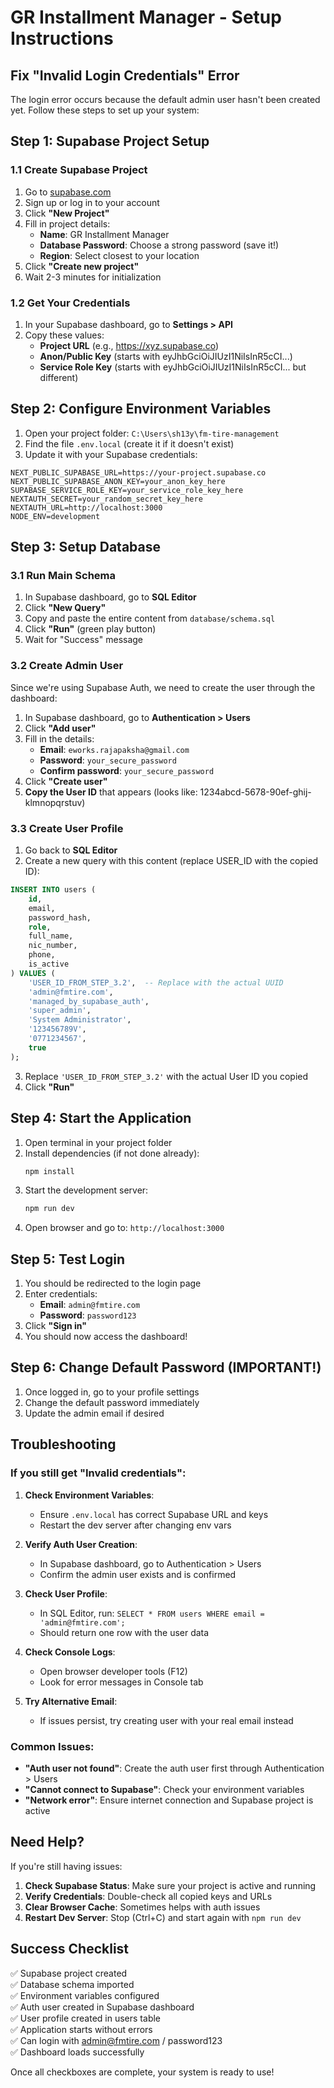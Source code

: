 # GR Installment Manager - Setup Instructions

## Fix "Invalid Login Credentials" Error

The login error occurs because the default admin user hasn't been created yet. Follow these steps to set up your system:

## Step 1: Supabase Project Setup

### 1.1 Create Supabase Project
1. Go to [supabase.com](https://supabase.com)
2. Sign up or log in to your account
3. Click **"New Project"**
4. Fill in project details:
   - **Name**: GR Installment Manager
   - **Database Password**: Choose a strong password (save it!)
   - **Region**: Select closest to your location
5. Click **"Create new project"**
6. Wait 2-3 minutes for initialization

### 1.2 Get Your Credentials
1. In your Supabase dashboard, go to **Settings > API**
2. Copy these values:
   - **Project URL** (e.g., https://xyz.supabase.co)
   - **Anon/Public Key** (starts with eyJhbGciOiJIUzI1NiIsInR5cCI...)
   - **Service Role Key** (starts with eyJhbGciOiJIUzI1NiIsInR5cCI... but different)

## Step 2: Configure Environment Variables

1. Open your project folder: `C:\Users\sh13y\fm-tire-management`
2. Find the file `.env.local` (create it if it doesn't exist)
3. Update it with your Supabase credentials:

```env
NEXT_PUBLIC_SUPABASE_URL=https://your-project.supabase.co
NEXT_PUBLIC_SUPABASE_ANON_KEY=your_anon_key_here
SUPABASE_SERVICE_ROLE_KEY=your_service_role_key_here
NEXTAUTH_SECRET=your_random_secret_key_here
NEXTAUTH_URL=http://localhost:3000
NODE_ENV=development
```

## Step 3: Setup Database

### 3.1 Run Main Schema
1. In Supabase dashboard, go to **SQL Editor**
2. Click **"New Query"**
3. Copy and paste the entire content from `database/schema.sql`
4. Click **"Run"** (green play button)
5. Wait for "Success" message

### 3.2 Create Admin User
Since we're using Supabase Auth, we need to create the user through the dashboard:

1. In Supabase dashboard, go to **Authentication > Users**
2. Click **"Add user"**
3. Fill in the details:
   - **Email**: `eworks.rajapaksha@gmail.com`
   - **Password**: `your_secure_password`
   - **Confirm password**: `your_secure_password`
4. Click **"Create user"**
5. **Copy the User ID** that appears (looks like: 1234abcd-5678-90ef-ghij-klmnopqrstuv)

### 3.3 Create User Profile
1. Go back to **SQL Editor**
2. Create a new query with this content (replace USER_ID with the copied ID):

```sql
INSERT INTO users (
    id,
    email,
    password_hash,
    role,
    full_name,
    nic_number,
    phone,
    is_active
) VALUES (
    'USER_ID_FROM_STEP_3.2',  -- Replace with the actual UUID
    'admin@fmtire.com',
    'managed_by_supabase_auth',
    'super_admin',
    'System Administrator',
    '123456789V',
    '0771234567',
    true
);
```

3. Replace `'USER_ID_FROM_STEP_3.2'` with the actual User ID you copied
4. Click **"Run"**

## Step 4: Start the Application

1. Open terminal in your project folder
2. Install dependencies (if not done already):
   ```bash
   npm install
   ```
3. Start the development server:
   ```bash
   npm run dev
   ```
4. Open browser and go to: `http://localhost:3000`

## Step 5: Test Login

1. You should be redirected to the login page
2. Enter credentials:
   - **Email**: `admin@fmtire.com`
   - **Password**: `password123`
3. Click **"Sign in"**
4. You should now access the dashboard!

## Step 6: Change Default Password (IMPORTANT!)

1. Once logged in, go to your profile settings
2. Change the default password immediately
3. Update the admin email if desired

## Troubleshooting

### If you still get "Invalid credentials":

1. **Check Environment Variables**:
   - Ensure `.env.local` has correct Supabase URL and keys
   - Restart the dev server after changing env vars

2. **Verify Auth User Creation**:
   - In Supabase dashboard, go to Authentication > Users
   - Confirm the admin user exists and is confirmed

3. **Check User Profile**:
   - In SQL Editor, run: `SELECT * FROM users WHERE email = 'admin@fmtire.com';`
   - Should return one row with the user data

4. **Check Console Logs**:
   - Open browser developer tools (F12)
   - Look for error messages in Console tab

5. **Try Alternative Email**:
   - If issues persist, try creating user with your real email instead

### Common Issues:

- **"Auth user not found"**: Create the auth user first through Authentication > Users
- **"Cannot connect to Supabase"**: Check your environment variables
- **"Network error"**: Ensure internet connection and Supabase project is active

## Need Help?

If you're still having issues:

1. **Check Supabase Status**: Make sure your project is active and running
2. **Verify Credentials**: Double-check all copied keys and URLs
3. **Clear Browser Cache**: Sometimes helps with auth issues
4. **Restart Dev Server**: Stop (Ctrl+C) and start again with `npm run dev`

## Success Checklist

✅ Supabase project created  
✅ Database schema imported  
✅ Environment variables configured  
✅ Auth user created in Supabase dashboard  
✅ User profile created in users table  
✅ Application starts without errors  
✅ Can login with admin@fmtire.com / password123  
✅ Dashboard loads successfully  

Once all checkboxes are complete, your system is ready to use!


